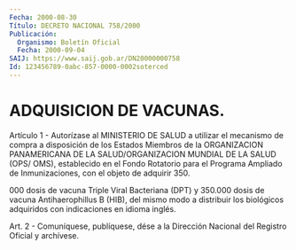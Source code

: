 ```yaml
---
Fecha: 2000-08-30
Título: DECRETO NACIONAL 758/2000
Publicación:
  Organismo: Boletín Oficial
  Fecha: 2000-09-04
SAIJ: https://www.saij.gob.ar/DN20000000758
Id: 123456789-0abc-857-0000-0002soterced
---
```

# ADQUISICION DE VACUNAS.

<a id="1"></a>
Artículo 1 - Autorízase  al  MINISTERIO  DE  SALUD  a  utilizar el mecanismo  de compra a disposición de los Estados Miembros  de  la ORGANIZACION  PANAMERICANA DE LA SALUD/ORGANIZACION MUNDIAL DE LA SALUD  (OPS/ OMS),  establecido  en  el  Fondo  Rotatorio  para  el Programa  Ampliado de Inmunizaciones, con el objeto de adquirir 350.

000 dosis de  vacuna  Triple Viral Bacteriana (DPT) y 350.000 dosis de vacuna Antihaerophillus  B  (HIB),  del mismo modo a distribuir los  biológicos  adquiridos  con  indicaciones   en  idioma  inglés.

<a id="2"></a>
Art. 2 - Comuníquese, publíquese, dése a la Dirección Nacional del Registro Oficial y archívese.